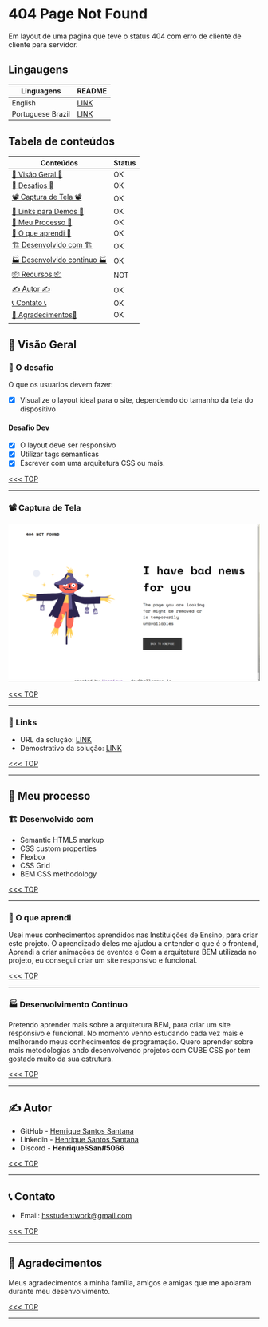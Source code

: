 # 404 Page Not Found

Em layout de uma pagina que teve o status 404 com erro de cliente de cliente para servidor.

## Lingaugens

|Linguagens       |README           |
|-----------------|-----------------|
|English          |[LINK](./README.md)      |
|Portuguese Brazil|[LINK](./README_pt-br.md)      |

## Tabela de conteúdos

|Conteúdos                                                |Status|
|---------------------------------------------------------|------|
|[👀 Visão Geral 👀](#👀-visão-geral)                     |OK    |
|[🎯 Desafios 🎯](#🎯-o-desafio)                          |OK    |
|[📽️ Captura de Tela 📽️](#📽️-captura-de-tela)             |OK    |
|[🧪 Links para Demos 🧪](#🧪-links)                      |OK    |
|[👟 Meu Processo 👟](#👟-meu-processo)                   |OK    |
|[📖 O que aprendi 📖](#📖-o-que-aprendi)                 |OK    |
|[🏗️ Desenvolvido com 🏗️](#🏗️-desenvolvido-com)           |OK    |
|[🏭 Desenvolvido continuo 🏭](#🏭-desenvolvido-continuo) |OK    |
|[📦 Recursos 📦](#📦-recursos)                           |NOT   |
|[✍️ Autor ✍️](#✍️-autor)                                    |OK    |
|[📞 Contato 📞](#📞-contato)                             |OK    |
|[🎊 Agradecimentos🎊](#🎊-agradecimentos)                |OK    |
|                                                         |      |

## 👀 Visão Geral

### 🎯 O desafio

O que os usuarios devem fazer:

- [x] Visualize o layout ideal para o site, dependendo do tamanho da tela do dispositivo

#### Desafio Dev

- [x] O layout deve ser responsivo
- [x] Utilizar tags semanticas
- [x] Escrever com uma arquitetura  CSS ou mais.

[<<< TOP](#tabela-de-conteúdos)

------------------------------------------------------------------

### 📽️ Captura de Tela

![Image](./screenshot.png)

[<<< TOP](#tabela-de-conteúdos)

------------------------------------------------------------------

### 🧪 Links

- URL da solução: [LINK](sss)
- Demostrativo da solução: [LINK](sss)

[<<< TOP](#tabela-de-conteúdos)

------------------------------------------------------------------

## 👟 Meu processo

### 🏗️ Desenvolvido com

- Semantic HTML5 markup
- CSS custom properties
- Flexbox
- CSS Grid
- BEM CSS methodology

[<<< TOP](#tabela-de-conteúdos)

------------------------------------------------------------------

### 📖 O que aprendi

Usei meus conhecimentos aprendidos nas Instituições de Ensino, para criar este projeto. O aprendizado deles me ajudou a entender o que é o frontend, Aprendi a criar animações de eventos e Com a arquitetura BEM utilizada no projeto, eu consegui criar um site responsivo e funcional.

[<<< TOP](#tabela-de-conteúdos)

------------------------------------------------------------------

### 🏭 Desenvolvimento Continuo

Pretendo aprender mais sobre a arquitetura BEM, para criar um site responsivo e funcional. No momento venho estudando cada vez mais e melhorando meus conhecimentos de programação. Quero aprender sobre mais metodologias ando desenvolvendo projetos com CUBE CSS por tem gostado muito da sua estrutura.

[<<< TOP](#tabela-de-conteúdos)

------------------------------------------------------------------

## ✍️ Autor

- GitHub - [Henrique Santos Santana](https://github.com/HenriqueSSan/)
- Linkedin - [Henrique Santos Santana](https://linkedin.com/in/henrique-santos-santana)
- Discord - **HenriqueSSan#5066**

[<<< TOP](#tabela-de-conteúdos)

------------------------------------------------------------------

## 📞 Contato

- Email: [hsstudentwork@gmail.com](https://mail.to:hsstudentwork@gmail.com)

[<<< TOP](#tabela-de-conteúdos)

------------------------------------------------------------------

## 🎊 Agradecimentos

Meus agradecimentos a minha família, amigos e amigas que me apoiaram durante meu desenvolvimento.

[<<< TOP](#tabela-de-conteúdos)

------------------------------------------------------------------
